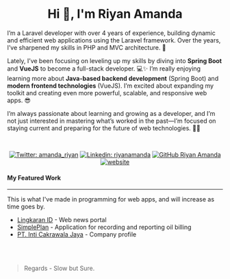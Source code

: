 <h1 align="center">Hi 👋, I'm Riyan Amanda</h1>

I’m a Laravel developer with over 4 years of experience, building dynamic and efficient web applications using the Laravel framework. Over the years, I’ve sharpened my skills in PHP and MVC architecture. 🚀

Lately, I’ve been focusing on leveling up my skills by diving into **Spring Boot** and **VueJS** to become a full-stack developer. 💻✨ I’m really enjoying learning more about **Java-based backend development** (Spring Boot) and **modern frontend technologies** (VueJS). I’m excited about expanding my toolkit and creating even more powerful, scalable, and responsive web apps. 😎

I’m always passionate about learning and growing as a developer, and I’m not just interested in mastering what’s worked in the past—I’m focused on staying current and preparing for the future of web technologies. 🌱🔥

<br/>

<div align="center">
  
[![Twitter: amanda_riyan](https://img.shields.io/twitter/follow/amanda_riyan?style=social)](https://twitter.com/amanda_riyan)
[![Linkedin: riyanamanda](https://img.shields.io/badge/riyan-amanda-blue?style=flat-square&logo=Linkedin&logoColor=white&link=https://www.linkedin.com/in/riyan-amanda/)](https://www.linkedin.com/in/riyan-amanda/)
[![GitHub Riyan Amanda](https://img.shields.io/github/followers/riyanamanda?label=follow&style=social)](https://github.com/riyanamanda)
[![website](https://img.shields.io/badge/Website-46a2f1.svg?&style=flat-square&logo=Google-Chrome&logoColor=white&link=https://riyanamanda.vercel.app/)](https://riyanamanda.vercel.app/)

</div>

#### My Featured Work
----
This is what I've made in programming for web apps, and will increase as time goes by.
- [Lingkaran ID](https://lingkaran.id) - Web news portal
- [SimplePlan](https://simpleplan-regsumbagsel.com) - Application for recording and reporting oil billing
- [PT. Inti Cakrawala Jaya](https://inticakrawalajaya.co.id) - Company profile

<br/><br/>

> Regards - Slow but Sure.
